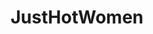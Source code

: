 ---
title: JustHotWomen
crosslinks:
- BrasilOnReddit
- youtubefactsbot
- TheRareOnes
- livven
- MassdropBot
- Sexy_Ass_White_Girls
- Boobies
- boobs
- RougePinner
- cupless
- NSFW_favorites
- StraightGirlsPlaying
- penthouse
- eyecontact
- PornStarletHQ
- H2Ogirls
- KatyFarmer
- ActressSexScenes
- AmazingCurves
- CelebsBR
---